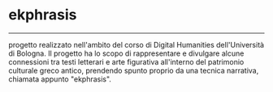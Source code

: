 # ekphrasis
---
progetto realizzato nell'ambito del corso di Digital Humanities dell'Università di Bologna. 
Il progetto ha lo scopo di rappresentare e divulgare alcune connessioni tra testi letterari e arte figurativa all'interno del patrimonio culturale greco antico, prendendo spunto proprio da una tecnica narrativa, chiamata appunto "ekphrasis".
